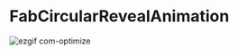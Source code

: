# FabCircularRevealAnimation

![ezgif com-optimize](https://user-images.githubusercontent.com/28338493/41411533-d6531148-6ffa-11e8-8316-b348a86147c8.gif)
